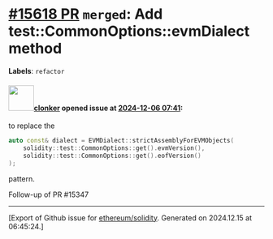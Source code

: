 # [\#15618 PR](https://github.com/ethereum/solidity/pull/15618) `merged`: Add test::CommonOptions::evmDialect method
**Labels**: `refactor`


#### <img src="https://avatars.githubusercontent.com/u/1685266?v=4" width="50">[clonker](https://github.com/clonker) opened issue at [2024-12-06 07:41](https://github.com/ethereum/solidity/pull/15618):

to replace the

```cpp
auto const& dialect = EVMDialect::strictAssemblyForEVMObjects(
    solidity::test::CommonOptions::get().evmVersion(),
    solidity::test::CommonOptions::get().eofVersion()
);
```

pattern.

Follow-up of PR #15347




-------------------------------------------------------------------------------



[Export of Github issue for [ethereum/solidity](https://github.com/ethereum/solidity). Generated on 2024.12.15 at 06:45:24.]
